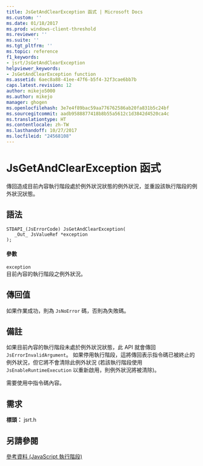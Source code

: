 ```yaml
---
title: JsGetAndClearException 函式 | Microsoft Docs
ms.custom: ''
ms.date: 01/18/2017
ms.prod: windows-client-threshold
ms.reviewer: ''
ms.suite: ''
ms.tgt_pltfrm: ''
ms.topic: reference
f1_keywords:
- jsrt/JsGetAndClearException
helpviewer_keywords:
- JsGetAndClearException function
ms.assetid: 6aec8a88-41ee-47f6-b5f4-32f3cae6bb7b
caps.latest.revision: 12
author: mikejo5000
ms.author: mikejo
manager: ghogen
ms.openlocfilehash: 3e7e4f89bac59aa776762586ab20fa831b5c24bf
ms.sourcegitcommit: aadb9588877418b8b55a5612c1d3842d4520ca4c
ms.translationtype: HT
ms.contentlocale: zh-TW
ms.lasthandoff: 10/27/2017
ms.locfileid: "24568108"
---
```

# <a name="jsgetandclearexception-function"></a>JsGetAndClearException 函式
傳回造成目前內容執行階段處於例外狀況狀態的例外狀況，並重設該執行階段的例外狀況狀態。  
  
## <a name="syntax"></a>語法  
  
```  
STDAPI_(JsErrorCode) JsGetAndClearException(  
   _Out_ JsValueRef *exception  
);  
```  
  
#### <a name="parameters"></a>參數  
 `exception`  
 目前內容的執行階段之例外狀況。  
  
## <a name="return-value"></a>傳回值  
 如果作業成功，則為 `JsNoError` 碼，否則為失敗碼。  
  
## <a name="remarks"></a>備註  
 如果目前內容的執行階段未處於例外狀況狀態，此 API 就會傳回 `JsErrorInvalidArgument`。 如果停用執行階段，這將傳回表示指令碼已被終止的例外狀況，但它將不會清除此例外狀況 (若該執行階段使用 `JsEnableRuntimeExecution` 以重新啟用，則例外狀況將被清除)。  
  
 需要使用中指令碼內容。  
  
## <a name="requirements"></a>需求  
 **標頭：** jsrt.h  
  
## <a name="see-also"></a>另請參閱  
 [參考資料 (JavaScript 執行階段)](../chakra-hosting/reference-javascript-runtime.md)